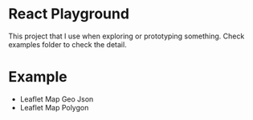 # React Playground

This project that I use when exploring or prototyping something.
Check examples folder to check the detail.

# Example

- Leaflet Map Geo Json
- Leaflet Map Polygon
